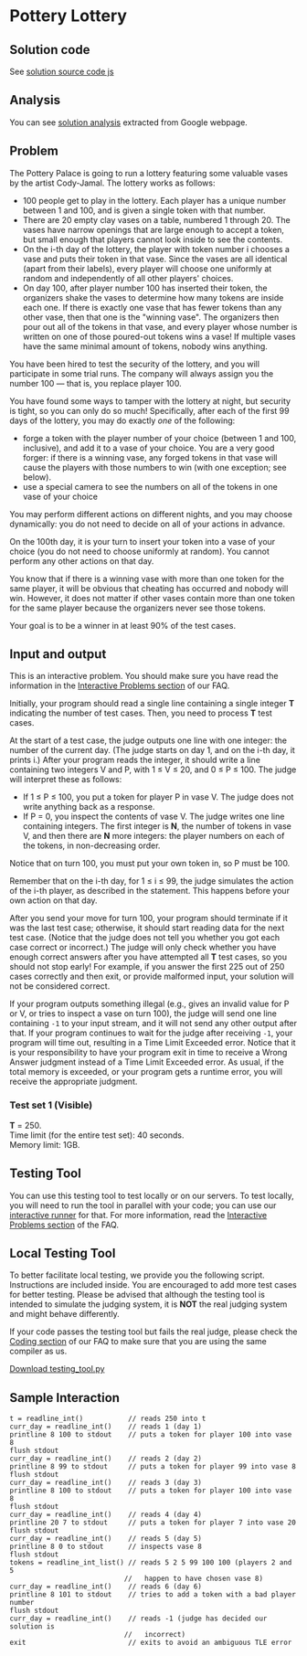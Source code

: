 # Pottery Lottery

## Solution code

See [solution source code js](/Round%202/Pottery%20Lottery/solution.js)

## Analysis

You can see [solution analysis](/Round%202/Pottery%20Lottery/analysis.md) extracted from Google webpage.

## Problem

The Pottery Palace is going to run a lottery featuring some valuable vases by the artist Cody-Jamal. The lottery works as follows:

- 100 people get to play in the lottery. Each player has a unique number between 1 and 100, and is given a single token with that number.
- There are 20 empty clay vases on a table, numbered 1 through 20. The vases have narrow openings that are large enough to accept a token, but small enough that players cannot look inside to see the contents.
- On the i-th day of the lottery, the player with token number i chooses a vase and puts their token in that vase. Since the vases are all identical (apart from their labels), every player will choose one uniformly at random and independently of all other players' choices.
- On day 100, after player number 100 has inserted their token, the organizers shake the vases to determine how many tokens are inside each one. If there is exactly one vase that has fewer tokens than any other vase, then that one is the "winning vase". The organizers then pour out all of the tokens in that vase, and every player whose number is written on one of those poured-out tokens wins a vase! If multiple vases have the same minimal amount of tokens, nobody wins anything.

You have been hired to test the security of the lottery, and you will participate in some trial runs. The company will always assign you the number 100 — that is, you replace player 100.

You have found some ways to tamper with the lottery at night, but security is tight, so you can only do so much! Specifically, after each of the first 99 days of the lottery, you may do exactly _one_ of the following:

- forge a token with the player number of your choice (between 1 and 100, inclusive), and add it to a vase of your choice. You are a very good forger: if there is a winning vase, any forged tokens in that vase will cause the players with those numbers to win (with one exception; see below).
- use a special camera to see the numbers on all of the tokens in one vase of your choice

You may perform different actions on different nights, and you may choose dynamically: you do not need to decide on all of your actions in advance.

On the 100th day, it is your turn to insert your token into a vase of your choice (you do not need to choose uniformly at random). You cannot perform any other actions on that day.

You know that if there is a winning vase with more than one token for the same player, it will be obvious that cheating has occurred and nobody will win. However, it does not matter if other vases contain more than one token for the same player because the organizers never see those tokens.

Your goal is to be a winner in at least 90% of the test cases.

## Input and output

This is an interactive problem. You should make sure you have read the information in the [Interactive Problems section](https://codingcompetitions.withgoogle.com/codejam/faq#interactive-problems) of our FAQ.

Initially, your program should read a single line containing a single integer **T** indicating the number of test cases. Then, you need to process **T** test cases.

At the start of a test case, the judge outputs one line with one integer: the number of the current day. (The judge starts on day 1, and on the i-th day, it prints i.) After your program reads the integer, it should write a line containing two integers V and P, with 1 ≤ V ≤ 20, and 0 ≤ P ≤ 100. The judge will interpret these as follows:

- If 1 ≤ P ≤ 100, you put a token for player P in vase V. The judge does not write anything back as a response.
- If P = 0, you inspect the contents of vase V. The judge writes one line containing integers. The first integer is **N**, the number of tokens in vase V, and then there are **N** more integers: the player numbers on each of the tokens, in non-decreasing order.

Notice that on turn 100, you must put your own token in, so P must be 100.

Remember that on the i-th day, for 1 ≤ i ≤ 99, the judge simulates the action of the i-th player, as described in the statement. This happens before your own action on that day.

After you send your move for turn 100, your program should terminate if it was the last test case; otherwise, it should start reading data for the next test case. (Notice that the judge does not tell you whether you got each case correct or incorrect.) The judge will only check whether you have enough correct answers after you have attempted all **T** test cases, so you should not stop early! For example, if you answer the first 225 out of 250 cases correctly and then exit, or provide malformed input, your solution will not be considered correct.

If your program outputs something illegal (e.g., gives an invalid value for P or V, or tries to inspect a vase on turn 100), the judge will send one line containing `-1` to your input stream, and it will not send any other output after that. If your program continues to wait for the judge after receiving `-1`, your program will time out, resulting in a Time Limit Exceeded error. Notice that it is your responsibility to have your program exit in time to receive a Wrong Answer judgment instead of a Time Limit Exceeded error. As usual, if the total memory is exceeded, or your program gets a runtime error, you will receive the appropriate judgment.

### Test set 1 (Visible)

**T** = 250.<br>
Time limit (for the entire test set): 40 seconds.<br>
Memory limit: 1GB.

## Testing Tool

You can use this testing tool to test locally or on our servers. To test locally, you will need to run the tool in parallel with your code; you can use our [interactive runner](/Round%202/Pottery%20Lottery/interactive_runner.py) for that. For more information, read the [Interactive Problems section](https://codingcompetitions.withgoogle.com/codejam/faq#interactive-problems) of the FAQ.

## Local Testing Tool

To better facilitate local testing, we provide you the following script. Instructions are included inside. You are encouraged to add more test cases for better testing. Please be advised that although the testing tool is intended to simulate the judging system, it is **NOT** the real judging system and might behave differently.

If your code passes the testing tool but fails the real judge, please check the [Coding section](https://codingcompetitions.withgoogle.com/codejam/faq#coding) of our FAQ to make sure that you are using the same compiler as us.

[Download testing_tool.py](/Round%202/Pottery%20Lottery/testing_tool.py)

## Sample Interaction

```
t = readline_int()           // reads 250 into t
curr_day = readline_int()    // reads 1 (day 1)
printline 8 100 to stdout    // puts a token for player 100 into vase 8
flush stdout
curr_day = readline_int()    // reads 2 (day 2)
printline 8 99 to stdout     // puts a token for player 99 into vase 8
flush stdout
curr_day = readline_int()    // reads 3 (day 3)
printline 8 100 to stdout    // puts a token for player 100 into vase 8
flush stdout
curr_day = readline_int()    // reads 4 (day 4)
printline 20 7 to stdout     // puts a token for player 7 into vase 20
flush stdout
curr_day = readline_int()    // reads 5 (day 5)
printline 8 0 to stdout      // inspects vase 8
flush stdout
tokens = readline_int_list() // reads 5 2 5 99 100 100 (players 2 and 5
                            //   happen to have chosen vase 8)
curr_day = readline_int()    // reads 6 (day 6)
printline 8 101 to stdout    // tries to add a token with a bad player number
flush stdout
curr_day = readline_int()    // reads -1 (judge has decided our solution is
                            //   incorrect)
exit                         // exits to avoid an ambiguous TLE error
```
